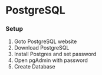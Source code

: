 # PostgreSQL

### Setup

1. Goto PostgreSQL website
2. Download PostgreSQL
3. Install Postgres and set password
4. Open pgAdmin with password
5. Create Database
